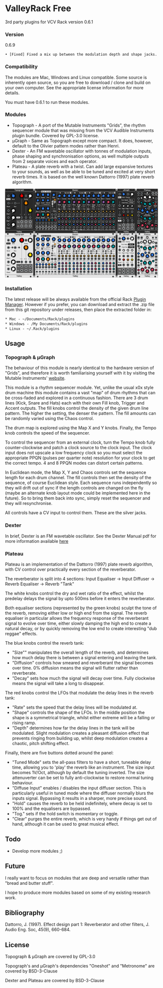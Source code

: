 # ValleyRack Free

3rd party plugins for VCV Rack version 0.6.1

### Version

0.6.9

    • [Fixed] Fixed a mix up between the modulation depth and shape jacks.

### Compatibility

The modules are Mac, Windows and Linux compatible. Some source is inherently open source, so you are free to download / clone and build on your own computer. See the appropriate license information for more details.

You must have 0.6.1 to run these modules.

### Modules

* Topograph - A port of the Mutable Instruments "Grids", the rhythm sequencer module that was missing from the VCV Audible Instruments plugin bundle. Covered by GPL-3.0 license.
* µGraph - Same as Topograph except more compact. It does, however, default to the Olivier pattern modes rather than Henri.
* Dexter - An FM wavetable oscillator with tonnes of modulation inputs, phase shaping and synchronisation options, as well multiple outputs from 2 separate voices and each operator.
* Plateau - A plate reverb with a twist. Can add large expansive textures to your
sounds, as well as be able to be tuned and excited at very short reverb times. It is based on the
well known Dattorro (1997) plate reverb algorithm.

![Valley](./ValleyImg.png)

### Installation
The latest release will be always available from the official Rack [Plugin Manager](https://vcvrack.com/plugins.html). However if you prefer, you can download and extract the .zip file from this git repository under releases, then place the extracted folder in:

    * Mac - ~/Documents/Rack/plugins
    * Windows - /My Documents/Rack/plugins
    * Linux - ~/.Rack/plugins

## Usage

### Topograph & µGraph

The behaviour of this module is nearly identical to the hardware version of "Grids", and therefore it is worth familiarising yourself with it by visiting the Mutable Instruments' [website](https://mutable-instruments.net/modules/grids/).

This module is a rhythm sequencer module. Yet, unlike the usual x0x style drum machine this module contains a vast "map" of drum rhythms that can be cross-faded and explored in a continuous fashion. There are 3 drum lines (Kick, Snare and Hats) each with their own Fill knob, Trigger and Accent outputs. The fill knobs control the density of the given drum line pattern. The higher the setting, the denser the pattern. The fill amounts can be randomly varied using the Chaos control.

The drum map is explored using the Map X and Y knobs. Finally, the Tempo knob controls the speed of the sequencer.

To control the sequencer from an external clock, turn the Tempo knob fully counter-clockwise and patch a clock source to the clock input. The clock input does not upscale a low frequency clock so you must select the appropriate PPQN (pulses per quarter note) resolution for your clock to get the correct tempo. 4 and 8 PPQN modes can distort certain patterns.

In Euclidean mode, the Map X, Y and Chaos controls set the sequence length for each drum channel. The fill controls then set the density of the sequence, of course Euclidean style. Each sequence runs independently so they will drift out of sync if the length controls are changed on the fly (maybe an alternate knob layout mode could be implemented here in the future). So to bring them back into sync, simply reset the sequencer and they will resynchronise.

All controls have a CV input to control them. These are the silver jacks.

### Dexter

In brief, Dexter is an FM wavetable oscillator. See the Dexter Manual pdf for more information available [here](https://github.com/ValleyAudio/ValleyRackFree/files/1887925/DexterManual.pdf)

### Plateau

Plateau is an implementation of the Dattorro (1997) plate reverb algorithm, with CV control over practically every section of the reverberator.

The reverberator is split into 4 sections:
    Input Equaliser -> Input Diffuser -> Reverb Equaliser -> Reverb "Tank"

The white knobs control the dry and wet ratio of the effect, whilst the predelay delays the signal by upto 500ms before it enters the reverberator.

Both equaliser sections (represented by the green knobs) sculpt the tone of the reverb, removing either low or high end from the signal. The reverb equaliser in particular allows the frequency response of the reverberant signal to evolve over time, either slowly damping the high end to create a natural decay, or by quickly removing the low end to create interesting "dub reggae" effects.

The blue knobs control the reverb tank:
* "Size"" manipulates the overall length of the reverb, and determines how much delay there is between a signal entering and leaving the tank.
* "Diffusion" controls how smeared and reverberant the signal becomes over time. 0% diffusion means the signal will flutter rather than reverberate.
* "Decay" sets how much the signal will decay over time. Fully clockwise means the signal will take a long to disappear.

The red knobs control the LFOs that modulate the delay lines in the reverb tank:
* "Rate" sets the speed that the delay lines will be modulated at.
* "Shape" controls the shape of the LFOs. In the middle position the shape is a symmetrical triangle, whilst either extreme will be a falling or rising ramp.
* "Depth" determines how far the delay lines in the tank will be modulated. Slight modulation creates a pleasant diffusion effect that prevents ringing from building up, whilst deep modulation creates a chaotic, pitch shifting effect.

Finally, there are five buttons dotted around the panel:
* "Tuned Mode" sets the all-pass filters to have a short, tuneable delay time, allowing you to 'play' the reverb like an instrument. The size input becomes 1V/Oct, although by default the tuning inverted. The size attenuverter can be set to fully anti-clockwise to restore normal tuning behaviour.
* "Diffuse Input" enables / disables the input diffuser section. This is particularly useful in tuned mode where the diffuser normally blurs the inputs signal. Bypassing it results in a sharper, more precise sound.
* "Hold" causes the reverb to be held indefinitely, where decay is set to 100% and the equalisers are bypassed.
* "Tog." sets if the hold switch is momentary or toggle.
* "Clear" purges the entire reverb, which is very handy if things get out of hand, although it can be used to great musical effect.

## Todo
* Develop more modules ;)

## Future

I really want to focus on modules that are deep and versatile rather than "bread and butter stuff".

I hope to produce more modules based on some of my existing research work.

## Bibliography

Dattorro, J. (1997). Effect design part 1: Reverberator and other filters, J. Audio Eng. Soc, 45(9), 660-684.

## License

Topograph & µGraph are covered by GPL-3.0

Topograph's and µGraph's dependencies "Oneshot" and "Metronome" are covered by BSD-3-Clause

Dexter and Plateau are covered by BSD-3-Clause
